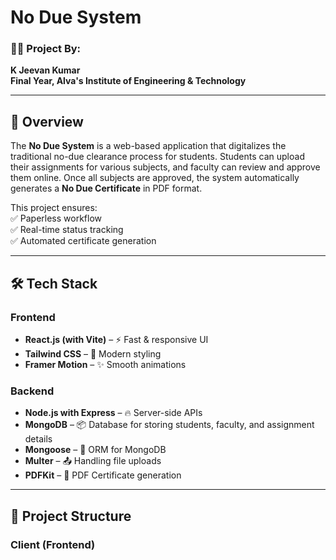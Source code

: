# **No Due System**  

### **👨‍🎓 Project By:**  
**K Jeevan Kumar**  
**Final Year, Alva's Institute of Engineering & Technology**  

---

## **📌 Overview**  
The **No Due System** is a web-based application that digitalizes the traditional no-due clearance process for students. Students can upload their assignments for various subjects, and faculty can review and approve them online. Once all subjects are approved, the system automatically generates a **No Due Certificate** in PDF format.  

This project ensures:  
✅ Paperless workflow  
✅ Real-time status tracking  
✅ Automated certificate generation  

---

## **🛠️ Tech Stack**  

### **Frontend**  
- **React.js (with Vite)** – ⚡ Fast & responsive UI  
- **Tailwind CSS** – 🎨 Modern styling  
- **Framer Motion** – ✨ Smooth animations  

### **Backend**  
- **Node.js with Express** – 🔥 Server-side APIs  
- **MongoDB** – 📦 Database for storing students, faculty, and assignment details  
- **Mongoose** – 📑 ORM for MongoDB  
- **Multer** – 📤 Handling file uploads  
- **PDFKit** – 📝 PDF Certificate generation  

---

## **📂 Project Structure**  

### **Client (Frontend)**  
